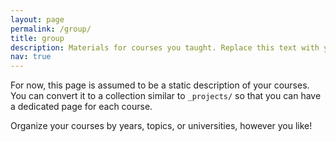 ```yaml
---
layout: page
permalink: /group/
title: group
description: Materials for courses you taught. Replace this text with your description.
nav: true
---
```


For now, this page is assumed to be a static description of your courses. You can convert it to a collection similar to `_projects/` so that you can have a dedicated page for each course.

Organize your courses by years, topics, or universities, however you like!
